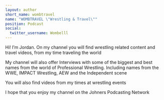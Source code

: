 ```yaml
---
layout: author
short_name: wombtravel
name: "WOMBTRAVEL \"Wrestling & Travel\""
position: Podcast
social:
  twitter_username: Wombelll
---
```

Hi! I’m Jordan. On my channel you will find wrestling related content and travel videos, from my time traveling the world

My channel will also offer Interviews with some of the biggest and best names from the world of Professional Wrestling. Including names from the WWE, IMPACT Wrestling, AEW and the Independent scene

You will also find videos from my times at wrestling events

I hope that you enjoy my channel on the Johners Podcasting Network
